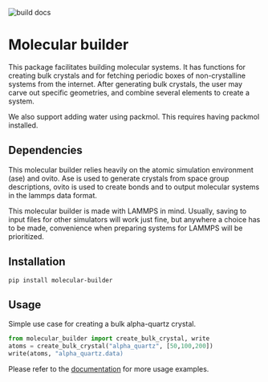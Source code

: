 ![build docs](https://github.com/henriasv/molecular-builder/workflows/build%20docs/badge.svg) 

# Molecular builder
This package facilitates building molecular systems. It has functions for creating bulk crystals and for fetching periodic boxes of non-crystalline systems from the internet. After generating bulk crystals, the user may carve out specific geometries, and combine several elements to create a system. 

We also support adding water using packmol. This requires having packmol installed. 

## Dependencies 
This molecular builder relies heavily on the atomic simulation environment (ase) and ovito. Ase is used to generate crystals from space group descriptions, ovito is used to create bonds and to output molecular systems in the lammps data format. 

This molecular builder is made with LAMMPS in mind. Usually, saving to input files for other simulators will work just fine, but anywhere a choice has to be made, convenience when preparing systems for LAMMPS will be prioritized. 


## Installation 
```
pip install molecular-builder 
```

## Usage
Simple use case for creating a bulk alpha-quartz crystal. 
```python 
from molecular_builder import create_bulk_crystal, write
atoms = create_bulk_crystal("alpha_quartz", [50,100,200])
write(atoms, "alpha_quartz.data)
```

Please refer to the [documentation](https://henriasv.github.io/molecular-builder/refs/heads/master/) for more usage examples. 
